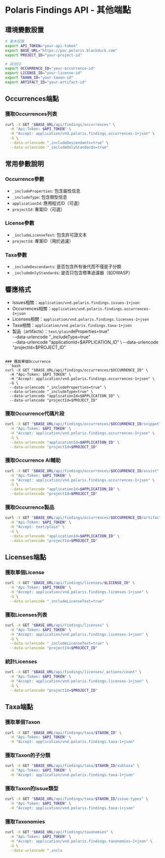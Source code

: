 # Polaris Findings API - 其他端點

## 環境變數設置
```bash
# 基本設置
export API_TOKEN="your-api-token"
export BASE_URL="https://poc.polaris.blackduck.com"
export PROJECT_ID="your-project-id"

# 其他ID
export OCCURRENCE_ID="your-occurrence-id"
export LICENSE_ID="your-license-id"
export TAXON_ID="your-taxon-id"
export ARTIFACT_ID="your-artifact-id"
```

## Occurrences端點

### 獲取Occurrences列表
```bash
curl -X GET "$BASE_URL/api/findings/occurrences" \
  -H "Api-Token: $API_TOKEN" \
  -H "Accept: application/vnd.polaris.findings.occurrences-1+json" \
  -G \
  --data-urlencode "_includeDescendants=true" \
  --data-urlencode "_includeOnlyStandards=true"
```

## 常用參數說明

### Occurrence參數
- `_includeProperties`: 包含屬性信息
- `_includeType`: 包含類型信息
- `applicationId`: 應用程式ID（可選）
- `projectId`: 專案ID（可選）

### License參數
- `_includeLicenseText`: 包含許可證文本
- `projectId`: 專案ID（用於過濾）

### Taxa參數
- `_includeDescendants`: 是否包含所有後代而不僅是子分類
- `_includeOnlyStandards`: 是否只包含標準過濾器（如OWASP）

## 響應格式
- Issues相關：`application/vnd.polaris.findings.issues-1+json`
- Occurrences相關：`application/vnd.polaris.findings.occurrences-1+json`
- Licenses相關：`application/vnd.polaris.findings.licenses-1+json`
- Taxa相關：`application/vnd.polaris.findings.taxa-1+json`
- 製品（artifacts）：`text/plain`deProperties=true" \
  --data-urlencode "_includeType=true" \
  --data-urlencode "applicationId=$APPLICATION_ID" \
  --data-urlencode "projectId=$PROJECT_ID"
```

### 獲取單個Occurrence
```bash
curl -X GET "$BASE_URL/api/findings/occurrences/$OCCURRENCE_ID" \
  -H "Api-Token: $API_TOKEN" \
  -H "Accept: application/vnd.polaris.findings.occurrences-1+json" \
  -G \
  --data-urlencode "_includeProperties=true" \
  --data-urlencode "_includeType=true" \
  --data-urlencode "applicationId=$APPLICATION_ID" \
  --data-urlencode "projectId=$PROJECT_ID"
```

### 獲取Occurrence代碼片段
```bash
curl -X GET "$BASE_URL/api/findings/occurrences/$OCCURRENCE_ID/snippet" \
  -H "Api-Token: $API_TOKEN" \
  -H "Accept: application/vnd.polaris.findings.occurrences-1+json" \
  -G \
  --data-urlencode "applicationId=$APPLICATION_ID" \
  --data-urlencode "projectId=$PROJECT_ID"
```

### 獲取Occurrence AI輔助
```bash
curl -X GET "$BASE_URL/api/findings/occurrences/$OCCURRENCE_ID/assist" \
  -H "Api-Token: $API_TOKEN" \
  -H "Accept: application/vnd.polaris.findings.occurrences-1+json" \
  -G \
  --data-urlencode "applicationId=$APPLICATION_ID" \
  --data-urlencode "projectId=$PROJECT_ID"
```

### 獲取Occurrence製品
```bash
curl -X GET "$BASE_URL/api/findings/occurrences/$OCCURRENCE_ID/artifacts/$ARTIFACT_ID" \
  -H "Api-Token: $API_TOKEN" \
  -H "Accept: text/plain" \
  -G \
  --data-urlencode "applicationId=$APPLICATION_ID" \
  --data-urlencode "projectId=$PROJECT_ID"
```

## Licenses端點

### 獲取單個License
```bash
curl -X GET "$BASE_URL/api/findings/licenses/$LICENSE_ID" \
  -H "Api-Token: $API_TOKEN" \
  -H "Accept: application/vnd.polaris.findings.licenses-1+json" \
  -G \
  --data-urlencode "_includeLicenseText=true"
```

### 獲取Licenses列表
```bash
curl -X GET "$BASE_URL/api/findings/licenses" \
  -H "Api-Token: $API_TOKEN" \
  -H "Accept: application/vnd.polaris.findings.licenses-1+json" \
  -G \
  --data-urlencode "_includeLicenseText=true" \
  --data-urlencode "projectId=$PROJECT_ID"
```

### 統計Licenses
```bash
curl -X GET "$BASE_URL/api/findings/licenses/_actions/count" \
  -H "Api-Token: $API_TOKEN" \
  -H "Accept: application/vnd.polaris.findings.licenses-1+json" \
  -G \
  --data-urlencode "projectId=$PROJECT_ID"
```

## Taxa端點

### 獲取單個Taxon
```bash
curl -X GET "$BASE_URL/api/findings/taxa/$TAXON_ID" \
  -H "Api-Token: $API_TOKEN" \
  -H "Accept: application/vnd.polaris.findings.taxa-1+json"
```

### 獲取Taxon的子分類
```bash
curl -X GET "$BASE_URL/api/findings/taxa/$TAXON_ID/subtaxa" \
  -H "Api-Token: $API_TOKEN" \
  -H "Accept: application/vnd.polaris.findings.taxa-1+json"
```

### 獲取Taxon的Issue類型
```bash
curl -X GET "$BASE_URL/api/findings/taxa/$TAXON_ID/issue-types" \
  -H "Api-Token: $API_TOKEN" \
  -H "Accept: application/vnd.polaris.findings.taxa-1+json"
```

### 獲取Taxonomies
```bash
curl -X GET "$BASE_URL/api/findings/taxonomies" \
  -H "Api-Token: $API_TOKEN" \
  -H "Accept: application/vnd.polaris.findings.taxonomies-1+json" \
  -G \
  --data-urlencode "_inclu